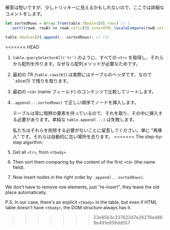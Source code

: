 解答は短いですが、少しトリッキーに見えるかもしれないので、ここでは詳細なコメントをします。

```js
let sortedRows = Array.from(table.tBodies[0].rows) // 1
  .sort((rowA, rowB) => rowA.cells[0].innerHTML.localeCompare(rowB.cells[0].innerHTML));

table.tBodies[0].append(...sortedRows); // (3)
```

<<<<<<< HEAD
1. `table.querySelectorAll('tr')` のように、すべての `<tr>` を取得し、それらから配列を作ります。なぜなら配列メソッドが必要なためです。
2. 最初の TR (`table.rows[0]`) は実際にはテーブルのヘッダです、なので `.slice(1) で残りを取ります。
3. 最初の `<td>` (name フィールド) のコンテンツで比較してソートします。
4. `.append(...sortedRows)` で正しい順序でノードを挿入します。

    テーブルは常に暗黙の<tbody>要素を持っているので、それを取り、その中に挿入する必要があります。単純な `table.append(...)` は失敗します。

    私たちはそれらを削除する必要がないことに留意してください。単に "再挿入" です。それらは自動的に古い場所を去ります。
=======
The step-by-step algorthm:

1. Get all `<tr>`, from `<tbody>`.
2. Then sort them comparing by the content of the first `<td>` (the name field).
3. Now insert nodes in the right order by `.append(...sortedRows)`.

We don't have to remove row elements, just "re-insert", they leave the old place automatically.

P.S. In our case, there's an explicit `<tbody>` in the table, but even if HTML table doesn't have `<tbody>`, the DOM structure always has it.
>>>>>>> 23e85b3c33762347e26276ed869e491e959dd557
